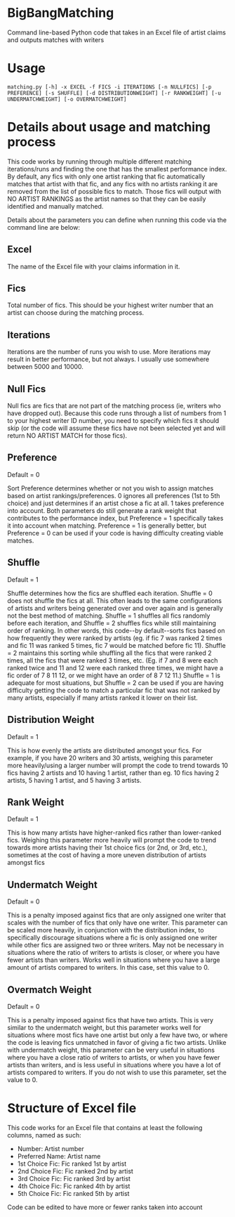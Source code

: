 # BigBangMatching
Command line-based Python code that takes in an Excel file of artist claims and outputs matches with writers

# Usage
```
matching.py [-h] -x EXCEL -f FICS -i ITERATIONS [-n NULLFICS] [-p PREFERENCE] [-s SHUFFLE] [-d DISTRIBUTIONWEIGHT] [-r RANKWEIGHT] [-u UNDERMATCHWEIGHT] [-o OVERMATCHWEIGHT]
```

# Details about usage and matching process
This code works by running through multiple different matching iterations/runs and finding the one that has the smallest performance index. By default, any fics with only one artist ranking that fic automatically matches that artist with that fic, and any fics with no artists ranking it are removed from the list of possible fics to match. Those fics will output with NO ARTIST RANKINGS as the artist names so that they can be easily identified and manually matched.

Details about the parameters you can define when running this code via the command line are below:

## Excel
The name of the Excel file with your claims information in it.

## Fics
Total number of fics. This should be your highest writer number that an artist can choose during the matching process.

## Iterations
Iterations are the number of runs you wish to use. More iterations may result in better performance, but not always. I usually use somewhere between 5000 and 10000.

## Null Fics
Null fics are fics that are not part of the matching process (ie, writers who have dropped out). Because this code runs through a list of numbers from 1 to your highest writer ID number, you need to specify which fics it should skip (or the code will assume these fics have not been selected yet and will return NO ARTIST MATCH for those fics).

## Preference
Default = 0

Sort Preference determines whether or not you wish to assign matches based on artist rankings/preferences. 0 ignores all preferences (1st to 5th choice) and just determines if an artist chose a fic at all. 1 takes preference into account. Both parameters do still generate a rank weight that contributes to the performance index, but Preference = 1 specifically takes it into account when matching. Preference = 1 is generally better, but Preference = 0 can be used if your code is having difficulty creating viable matches.

## Shuffle
Default = 1

Shuffle determines how the fics are shuffled each iteration. Shuffle = 0 does not shuffle the fics at all. This often leads to the same configurations of artists and writers being generated over and over again and is generally not the best method of matching. Shuffle = 1 shuffles all fics randomly before each iteration, and Shuffle = 2 shuffles fics while still maintaining order of ranking. In other words, this code--by default--sorts fics based on how frequently they were ranked by artists (eg. if fic 7 was ranked 2 times and fic 11 was ranked 5 times, fic 7 would be matched before fic 11). Shuffle = 2 maintains this sorting while shuffling all the fics that were ranked 2 times, all the fics that were ranked 3 times, etc. (Eg. if 7 and 8 were each ranked twice and 11 and 12 were each ranked three times, we might have a fic order of 7 8 11 12, or we might have an order of 8 7 12 11.) Shuffle = 1 is adequate for most situations, but Shuffle = 2 can be used if you are having difficulty getting the code to match a particular fic that was not ranked by many artists, especially if many artists ranked it lower on their list.

## Distribution Weight
Default = 1

This is how evenly the artists are distributed amongst your fics. For example, if you have 20 writers and 30 artists, weighing this parameter more heavily/using a larger number will prompt the code to trend towards 10 fics having 2 artists and 10 having 1 artist, rather than eg. 10 fics having 2 artists, 5 having 1 artist, and 5 having 3 artists.

## Rank Weight
Default = 1

This is how many artists have higher-ranked fics rather than lower-ranked fics. Weighing this parameter more heavily will prompt the code to trend towards more artists having their 1st choice fics (or 2nd, or 3rd, etc.), sometimes at the cost of having a more uneven distribution of artists amongst fics

## Undermatch Weight
Default = 0

This is a penalty imposed against fics that are only assigned one writer that scales with the number of fics that only have one writer. This parameter can be scaled more heavily, in conjunction with the distribution index, to specifically discourage situations where a fic is only assigned one writer while other fics are assigned two or three writers. May not be necessary in situations where the ratio of writers to artists is closer, or where you have fewer artists than writers. Works well in situations where you have a large amount of artists compared to writers. In this case, set this value to 0.

## Overmatch Weight
Default = 0

This is a penalty imposed against fics that have two artists. This is very similar to the undermatch weight, but this parameter works well for situations where most fics have one artist but only a few have two, or where the code is leaving fics unmatched in favor of giving a fic two artists. Unlike with undermatch weight, this parameter can be very useful in situations where you have a close ratio of writers to artists, or when you have fewer artists than writers, and is less useful in situations where you have a lot of artists compared to writers. If you do not wish to use this parameter, set the value to 0.

# Structure of Excel file
This code works for an Excel file that contains at least the following columns, named as such:
- Number: Artist number
- Preferred Name: Artist name
- 1st Choice Fic: Fic ranked 1st by artist
- 2nd Choice Fic: Fic ranked 2nd by artist
- 3rd Choice Fic: Fic ranked 3rd by artist
- 4th Choice Fic: Fic ranked 4th by artist
- 5th Choice Fic: Fic ranked 5th by artist

Code can be edited to have more or fewer ranks taken into account
